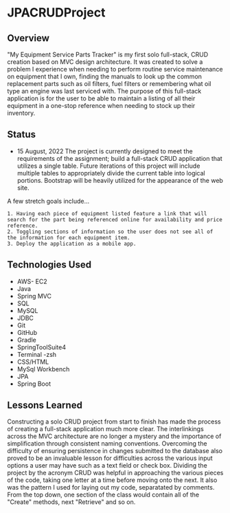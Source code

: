 # JPACRUDProject

## Overview
"My Equipment Service Parts Tracker" is my first solo full-stack, CRUD creation based on MVC design architecture. It was created to solve a problem I experience when needing to perform routine service maintenance on equipment that I own, finding the manuals to look up the common replacement parts such as oil filters, fuel filters or remembering what oil type an engine was last serviced with. The purpose of this full-stack application is for the user to be able to maintain a listing of all their equipment in a one-stop reference when needing to stock up their inventory.  

## Status
* 15 August, 2022
	The project is currently designed to meet the requirements of the assignment; build a full-stack CRUD application that utilizes a single table. Future iterations of this project will include multiple tables to appropriately divide the current table into logical portions. Bootstrap will be heavily utilized for the appearance of the web site. 
	
A few stretch goals include... 
	
	1. Having each piece of equipment listed feature a link that will search for the part being referenced online for availability and price reference. 
	2. Toggling sections of information so the user does not see all of the information for each equipment item.
	3. Deploy the application as a mobile app.
	
## Technologies Used
* AWS- EC2
* Java 
* Spring MVC
* SQL
* MySQL
* JDBC
* Git
* GitHub
* Gradle
* SpringToolSuite4
* Terminal -zsh
* CSS/HTML
* MySql Workbench
* JPA
* Spring Boot


## Lessons Learned

Constructing a solo CRUD project from start to finish has made the process of creating a full-stack application much more clear. The interlinkings across the MVC architecture are no longer a mystery and the importance of simplification through consistent naming conventions. Overcoming the difficulty of ensuring persistence in changes submitted to the database also proved to be an invaluable lesson for difficulties across the various input options a user may have such as a text field or check box. Dividing the project by the acronym CRUD was helpful in approaching the various pieces of the code, taking one letter at a time before moving onto the next. It also was the pattern I used for laying out my code, separatated by comments. From the top down, one section of the class would contain all of the "Create" methods, next "Retrieve" and so on.  

